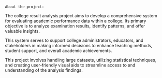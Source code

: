                                                                           About the project:

The college result analysis project aims to develop a comprehensive system for evaluating academic performance data within a college. 
Its primary objective is to analyze examination results, identify patterns, and offer valuable insights. 

This system serves to support college administrators, educators, and stakeholders in making informed decisions to enhance teaching methods, student support, and overall academic achievements. 

This project involves handling large datasets, utilizing statistical techniques, and creating user-friendly visual aids to streamline access to and understanding of the analysis findings.
